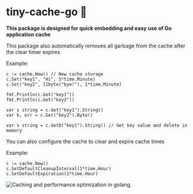 # tiny-cache-go 💽

**This package is designed for quick embedding and easy use of Go application cache**

This package also automatically removes all garbage from the cache after the clear timer expires

Example:

```
c := cache.New() // New cache storage
c.Set("key1", "Hi", 5*time.Minute)
c.Set("key2", []byte("bye!"), 1*time.Minute)

fmt.Println(c.Get("key1"))
fmt.Println(c.Get("key2"))

var s string = c.Get("key1").String()
var b, err = c.Get("key2").Byte()

var s string = c.GetD("key1").String() // Get key value and delete in memory
```

You can also configure the cache to clear and expire cache times

Example:

```
c := cache.New()
c.SetDefaultCleanupInterval(1*time.Hour)
c.SetDefaultExpiration(1*time.Hour)
```

![Caching and performance optimization in golang.](https://media.licdn.com/dms/image/D4D12AQEWMwIgrMa0eg/article-cover_image-shrink_600_2000/0/1685216253061?e=2147483647&v=beta&t=dK37ND_rXXfi1dbNckpVb5-Q1H96QP7WIwbn9O7nYIc)
